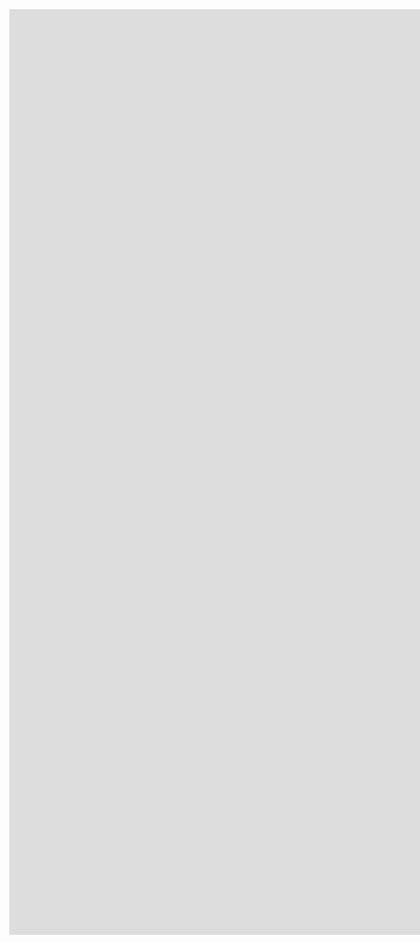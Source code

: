 

<iframe src="https://docs.google.com/presentation/d/e/2PACX-1vRSXVxQhwwBQf5FsJeW68iCO2hv_YONSSxhFPV1h3D8SmlRZEOtQU3_CAf6orMOfuZ1UTbo_3MGVE5T/embed?start=false&loop=false&delayms=3000" frameborder="0" width="2880" height="1649" allowfullscreen="true" mozallowfullscreen="true" webkitallowfullscreen="true"></iframe>

